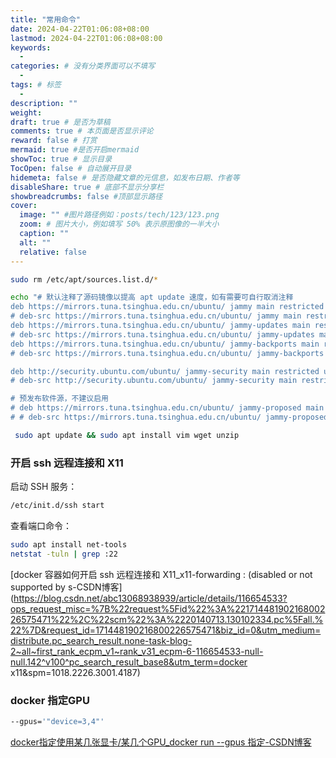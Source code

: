 ```yaml
---
title: "常用命令"
date: 2024-04-22T01:06:08+08:00
lastmod: 2024-04-22T01:06:08+08:00
keywords:
  -
categories: # 没有分类界面可以不填写
  -
tags: # 标签
  -
description: ""
weight:
draft: true # 是否为草稿
comments: true # 本页面是否显示评论
reward: false # 打赏
mermaid: true #是否开启mermaid
showToc: true # 显示目录
TocOpen: false # 自动展开目录
hidemeta: false # 是否隐藏文章的元信息，如发布日期、作者等
disableShare: true # 底部不显示分享栏
showbreadcrumbs: false #顶部显示路径
cover:
  image: "" #图片路径例如：posts/tech/123/123.png
  zoom: # 图片大小，例如填写 50% 表示原图像的一半大小
  caption: "" 
  alt: ""
  relative: false
---
```


```bash
sudo rm /etc/apt/sources.list.d/*
```

```bash
echo "# 默认注释了源码镜像以提高 apt update 速度，如有需要可自行取消注释
deb https://mirrors.tuna.tsinghua.edu.cn/ubuntu/ jammy main restricted universe multiverse
# deb-src https://mirrors.tuna.tsinghua.edu.cn/ubuntu/ jammy main restricted universe multiverse
deb https://mirrors.tuna.tsinghua.edu.cn/ubuntu/ jammy-updates main restricted universe multiverse
# deb-src https://mirrors.tuna.tsinghua.edu.cn/ubuntu/ jammy-updates main restricted universe multiverse
deb https://mirrors.tuna.tsinghua.edu.cn/ubuntu/ jammy-backports main restricted universe multiverse
# deb-src https://mirrors.tuna.tsinghua.edu.cn/ubuntu/ jammy-backports main restricted universe multiverse

deb http://security.ubuntu.com/ubuntu/ jammy-security main restricted universe multiverse
# deb-src http://security.ubuntu.com/ubuntu/ jammy-security main restricted universe multiverse

# 预发布软件源，不建议启用
# deb https://mirrors.tuna.tsinghua.edu.cn/ubuntu/ jammy-proposed main restricted universe multiverse
# # deb-src https://mirrors.tuna.tsinghua.edu.cn/ubuntu/ jammy-proposed main restricted universe multiverse" > /etc/apt/sources.list 
```

```bash
 sudo apt update && sudo apt install vim wget unzip
```



### 开启 ssh 远程连接和 X11

启动 SSH 服务：

```bash
/etc/init.d/ssh start
```

查看端口命令：

```bash
sudo apt install net-tools
netstat -tuln | grep :22
```



[docker 容器如何开启 ssh 远程连接和 X11_x11-forwarding : (disabled or not supported by s-CSDN博客](https://blog.csdn.net/abc13068938939/article/details/116654533?ops_request_misc=%7B%22request%5Fid%22%3A%22171448190216800226575471%22%2C%22scm%22%3A%2220140713.130102334.pc%5Fall.%22%7D&request_id=171448190216800226575471&biz_id=0&utm_medium=distribute.pc_search_result.none-task-blog-2~all~first_rank_ecpm_v1~rank_v31_ecpm-6-116654533-null-null.142^v100^pc_search_result_base8&utm_term=docker x11&spm=1018.2226.3001.4187)



### docker 指定GPU

```bash
--gpus='"device=3,4"'
```

[docker指定使用某几张显卡/某几个GPU_docker run --gpus 指定-CSDN博客](https://blog.csdn.net/qq_21768483/article/details/115204043)
